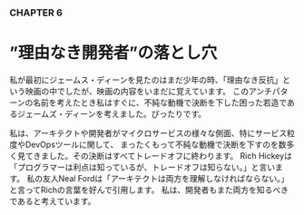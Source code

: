 ### CHAPTER 6

# ”理由なき開発者”の落とし穴

私が最初にジェームス・ディーンを見たのはまだ少年の時、「理由なき反抗」という映画の中でしたが、映画の内容をいまだに覚えています。
このアンチパターンの名前を考えたとき私はすぐに、不純な動機で決断を下した困った若造であるジェームズ・ディーンを考えました。ぴったりです。 

私は、アーキテクトや開発者がマイクロサービスの様々な側面、特にサービス粒度やDevOpsツールに関して、
まったくもって不純な動機で決断を下すのを数多く見てきました。その決断はすべてトレードオフに終わります。
Rich Hickeyは「プログラマーは利点は知っているが、トレードオフは知らない。」と言います。
私の友人Neal Fordは「アーキテクトは両方を理解しなければならない。」と言ってRichの言葉を好んで引用します。
私は、開発者もまた両方を知るべきであると考えています。